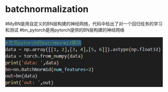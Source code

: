 # batchnormalization
#MyBN是用自定义的BN层构建的神经网络，代码中给出了对一个回归任务的学习和测试
#bn_pytorch是用pytorch提供的BN层构建的神经网络


![image](https://github.com/dearflypig/batchnormalization/blob/master/1.png)
